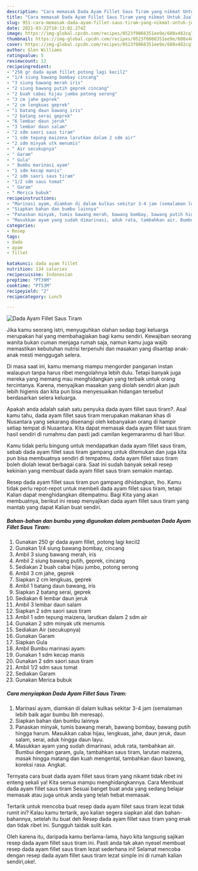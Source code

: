 ```yaml
---
description: "Cara memasak Dada Ayam Fillet Saus Tiram yang nikmat Untuk Jualan"
title: "Cara memasak Dada Ayam Fillet Saus Tiram yang nikmat Untuk Jualan"
slug: 951-cara-memasak-dada-ayam-fillet-saus-tiram-yang-nikmat-untuk-jualan
date: 2021-03-22T10:13:02.274Z
image: https://img-global.cpcdn.com/recipes/0523f0066351ee9e/680x482cq70/dada-ayam-fillet-saus-tiram-foto-resep-utama.jpg
thumbnail: https://img-global.cpcdn.com/recipes/0523f0066351ee9e/680x482cq70/dada-ayam-fillet-saus-tiram-foto-resep-utama.jpg
cover: https://img-global.cpcdn.com/recipes/0523f0066351ee9e/680x482cq70/dada-ayam-fillet-saus-tiram-foto-resep-utama.jpg
author: Glen Williams
ratingvalue: 5
reviewcount: 12
recipeingredient:
- "250 gr dada ayam fillet potong lagi kecil2"
- "1/4 siung bawang bombay cincang"
- "3 siung bawang merah iris"
- "2 siung bawang putih geprek cincang"
- "2 buah cabai hijau jumbo potong serong"
- "3 cm jahe geprek"
- "2 cm lengkuas geprek"
- "1 batang daun bawang iris"
- "2 batang serai geprek"
- "6 lembar daun jeruk"
- "3 lembar daun salam"
- "2 sdm saori saus tiram"
- "1 sdm tepung maizena larutkan dalam 2 sdm air"
- "2 sdm minyak utk menumis"
- " Air secukupnya"
- " Garam"
- " Gula"
- " Bumbu marinasi ayam"
- "1 sdm kecap manis"
- "2 sdm saori saus tiram"
- "1/2 sdm saus tomat"
- " Garam"
- " Merica bubuk"
recipeinstructions:
- "Marinasi ayam, diamkan di dalam kulkas sekitar 3-4 jam (semalaman lebih baik agar bumbu lbh meresap)."
- "Siapkan bahan dan bumbu lainnya"
- "Panaskan minyak, tumis bawang merah, bawang bombay, bawang putih hingga harum. Masukkan cabai hijau, lengkuas, jahe, daun jeruk, daun salam, serai, aduk hingga daun layu."
- "Masukkan ayam yang sudah dimarinasi, aduk rata, tambahkan air. Bumbui dengan garam, gula, tambahkan saus tiram, larutan maizena, masak hingga matang dan kuah mengental, tambahkan daun bawang, koreksi rasa. Angkat."
categories:
- Resep
tags:
- dada
- ayam
- fillet

katakunci: dada ayam fillet 
nutrition: 134 calories
recipecuisine: Indonesian
preptime: "PT39M"
cooktime: "PT53M"
recipeyield: "2"
recipecategory: Lunch

---
```



![Dada Ayam Fillet Saus Tiram](https://img-global.cpcdn.com/recipes/0523f0066351ee9e/680x482cq70/dada-ayam-fillet-saus-tiram-foto-resep-utama.jpg)

Jika kamu seorang istri, menyuguhkan olahan sedap bagi keluarga merupakan hal yang membahagiakan bagi kamu sendiri. Kewajiban seorang  wanita bukan cuman menjaga rumah saja, namun kamu juga wajib memastikan kebutuhan nutrisi terpenuhi dan masakan yang disantap anak-anak mesti menggugah selera.

Di masa  saat ini, kamu memang mampu mengorder panganan instan walaupun tanpa harus ribet mengolahnya lebih dulu. Tetapi banyak juga mereka yang memang mau menghidangkan yang terbaik untuk orang tercintanya. Karena, menyajikan masakan yang diolah sendiri akan jauh lebih higienis dan kita pun bisa menyesuaikan hidangan tersebut berdasarkan selera keluarga. 



Apakah anda adalah salah satu penyuka dada ayam fillet saus tiram?. Asal kamu tahu, dada ayam fillet saus tiram merupakan makanan khas di Nusantara yang sekarang disenangi oleh kebanyakan orang di hampir setiap tempat di Nusantara. Kita dapat memasak dada ayam fillet saus tiram hasil sendiri di rumahmu dan pasti jadi camilan kegemaranmu di hari libur.

Kamu tidak perlu bingung untuk mendapatkan dada ayam fillet saus tiram, sebab dada ayam fillet saus tiram gampang untuk ditemukan dan juga kita pun bisa membuatnya sendiri di tempatmu. dada ayam fillet saus tiram boleh diolah lewat berbagai cara. Saat ini sudah banyak sekali resep kekinian yang membuat dada ayam fillet saus tiram semakin mantap.

Resep dada ayam fillet saus tiram pun gampang dihidangkan, lho. Kamu tidak perlu repot-repot untuk membeli dada ayam fillet saus tiram, tetapi Kalian dapat menghidangkan ditempatmu. Bagi Kita yang akan membuatnya, berikut ini resep menyajikan dada ayam fillet saus tiram yang mantab yang dapat Kalian buat sendiri.

<!--inarticleads1-->

##### Bahan-bahan dan bumbu yang digunakan dalam pembuatan Dada Ayam Fillet Saus Tiram:

1. Gunakan 250 gr dada ayam fillet, potong lagi kecil2
1. Gunakan 1/4 siung bawang bombay, cincang
1. Ambil 3 siung bawang merah, iris
1. Ambil 2 siung bawang putih, geprek, cincang
1. Sediakan 2 buah cabai hijau jumbo, potong serong
1. Ambil 3 cm jahe, geprek
1. Siapkan 2 cm lengkuas, geprek
1. Ambil 1 batang daun bawang, iris
1. Siapkan 2 batang serai, geprek
1. Sediakan 6 lembar daun jeruk
1. Ambil 3 lembar daun salam
1. Siapkan 2 sdm saori saus tiram
1. Ambil 1 sdm tepung maizena, larutkan dalam 2 sdm air
1. Gunakan 2 sdm minyak utk menumis
1. Sediakan  Air (secukupnya)
1. Gunakan  Garam
1. Siapkan  Gula
1. Ambil  Bumbu marinasi ayam:
1. Gunakan 1 sdm kecap manis
1. Gunakan 2 sdm saori saus tiram
1. Ambil 1/2 sdm saus tomat
1. Sediakan  Garam
1. Gunakan  Merica bubuk




<!--inarticleads2-->

##### Cara menyiapkan Dada Ayam Fillet Saus Tiram:

1. Marinasi ayam, diamkan di dalam kulkas sekitar 3-4 jam (semalaman lebih baik agar bumbu lbh meresap).
1. Siapkan bahan dan bumbu lainnya
1. Panaskan minyak, tumis bawang merah, bawang bombay, bawang putih hingga harum. Masukkan cabai hijau, lengkuas, jahe, daun jeruk, daun salam, serai, aduk hingga daun layu.
1. Masukkan ayam yang sudah dimarinasi, aduk rata, tambahkan air. Bumbui dengan garam, gula, tambahkan saus tiram, larutan maizena, masak hingga matang dan kuah mengental, tambahkan daun bawang, koreksi rasa. Angkat.




Ternyata cara buat dada ayam fillet saus tiram yang nikamt tidak ribet ini enteng sekali ya! Kita semua mampu menghidangkannya. Cara Membuat dada ayam fillet saus tiram Sesuai banget buat anda yang sedang belajar memasak atau juga untuk anda yang telah hebat memasak.

Tertarik untuk mencoba buat resep dada ayam fillet saus tiram lezat tidak rumit ini? Kalau kamu tertarik, ayo kalian segera siapkan alat dan bahan-bahannya, setelah itu buat deh Resep dada ayam fillet saus tiram yang enak dan tidak ribet ini. Sungguh taidak sulit kan. 

Oleh karena itu, daripada kamu berlama-lama, hayo kita langsung sajikan resep dada ayam fillet saus tiram ini. Pasti anda tak akan nyesel membuat resep dada ayam fillet saus tiram lezat sederhana ini! Selamat mencoba dengan resep dada ayam fillet saus tiram lezat simple ini di rumah kalian sendiri,oke!.

